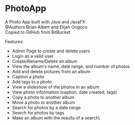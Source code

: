 # PhotoApp
A Photo App built with Java and JavaFX\
@Authors Brian Albert and Elijah Ongoco\
Copied to GitHub from BitBucket

Features:
- Admin Page to create and delete users
- Login as a valid user
- Create/Rename/Delete an album
- View the album's name, date range, and number of photos
- Add and delete pictures from an album
- Caption a photo
- Add tags to a photo
- View a slideshow of the photos in an album
- View photo information (caption, date created, tags)
- Copy a photo to another album
- Move a photo to another album
- Search for photos by a date range
- Search for photos by tags
- Make an album with the results of a search\
